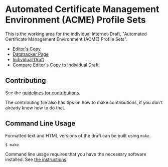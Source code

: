 <!-- regenerate: on (set to off if you edit this file) -->

# Automated Certificate Management Environment (ACME) Profile Sets

This is the working area for the individual Internet-Draft, "Automated Certificate Management Environment (ACME) Profile Sets".

* [Editor's Copy](https://davidben.github.io/acme-profile-sets/#go.draft-davidben-acme-profile-sets.html)
* [Datatracker Page](https://datatracker.ietf.org/doc/draft-davidben-acme-profile-sets)
* [Individual Draft](https://datatracker.ietf.org/doc/html/draft-davidben-acme-profile-sets)
* [Compare Editor's Copy to Individual Draft](https://davidben.github.io/acme-profile-sets/#go.draft-davidben-acme-profile-sets.diff)


## Contributing

See the
[guidelines for contributions](https://github.com/davidben/acme-profile-sets/blob/main/CONTRIBUTING.md).

The contributing file also has tips on how to make contributions, if you
don't already know how to do that.

## Command Line Usage

Formatted text and HTML versions of the draft can be built using `make`.

```sh
$ make
```

Command line usage requires that you have the necessary software installed.  See
[the instructions](https://github.com/martinthomson/i-d-template/blob/main/doc/SETUP.md).

